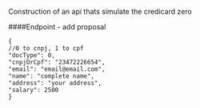 Construction of an api thats simulate the credicard zero

####Endpoint - add proposal 

````
{
//0 to cnpj, 1 to cpf
"docType": 0,
"cnpjOrCpf": "23472226654",
"email": "email@email.com",
"name": "complete name",
"address": "your address",
"salary": 2500
}
````
